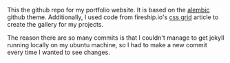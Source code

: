 This the github repo for my portfolio website. It is based on the [alembic](https://alembic.darn.es/) github theme. Additionally, I used code from fireship.io's [css grid](https://fireship.io/lessons/three-responsive-css-grid-layouts/) article to create the gallery for my projects.

The reason there are so many commits is that I couldn't manage to get jekyll running locally on my ubuntu machine, so I had to make a new commit every time I wanted to see changes. 